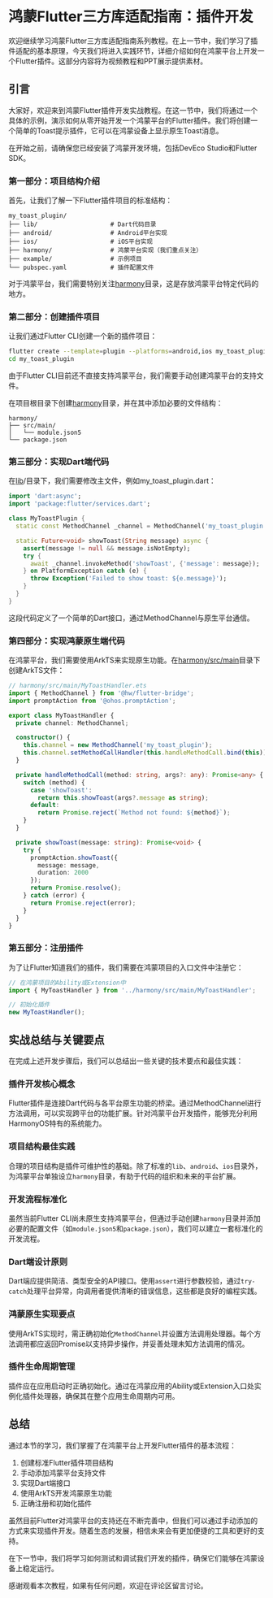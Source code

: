 # 鸿蒙Flutter三方库适配指南：插件开发

欢迎继续学习鸿蒙Flutter三方库适配指南系列教程。在上一节中，我们学习了插件适配的基本原理，今天我们将进入实践环节，详细介绍如何在鸿蒙平台上开发一个Flutter插件。这部分内容将为视频教程和PPT展示提供素材。

## 引言

大家好，欢迎来到鸿蒙Flutter插件开发实战教程。在这一节中，我们将通过一个具体的示例，演示如何从零开始开发一个鸿蒙平台的Flutter插件。我们将创建一个简单的Toast提示插件，它可以在鸿蒙设备上显示原生Toast消息。

在开始之前，请确保您已经安装了鸿蒙开发环境，包括DevEco Studio和Flutter SDK。

### 第一部分：项目结构介绍

首先，让我们了解一下Flutter插件项目的标准结构：

```
my_toast_plugin/
├── lib/                    # Dart代码目录
├── android/                # Android平台实现
├── ios/                    # iOS平台实现
├── harmony/                # 鸿蒙平台实现（我们重点关注）
├── example/                # 示例项目
└── pubspec.yaml            # 插件配置文件
```

对于鸿蒙平台，我们需要特别关注[harmony](file:///Users/zacksleo/projects/github/zacksleo/awesome-harmonyos-flutter/FlutterWin7/patch/dart_03.diff)目录，这是存放鸿蒙平台特定代码的地方。

### 第二部分：创建插件项目

让我们通过Flutter CLI创建一个新的插件项目：

```bash
flutter create --template=plugin --platforms=android,ios my_toast_plugin
cd my_toast_plugin
```

由于Flutter CLI目前还不直接支持鸿蒙平台，我们需要手动创建鸿蒙平台的支持文件。

在项目根目录下创建[harmony](file:///Users/zacksleo/projects/github/zacksleo/awesome-harmonyos-flutter/FlutterWin7/patch/dart_03.diff)目录，并在其中添加必要的文件结构：

```
harmony/
├── src/main/
│   └── module.json5
└── package.json
```

### 第三部分：实现Dart端代码

在[lib](file:///Users/zacksleo/projects/github/zacksleo/awesome-harmonyos-flutter/FlutterWin7/patch/dart_01.diff)/目录下，我们需要修改主文件，例如my_toast_plugin.dart：

```dart
import 'dart:async';
import 'package:flutter/services.dart';

class MyToastPlugin {
  static const MethodChannel _channel = MethodChannel('my_toast_plugin');

  static Future<void> showToast(String message) async {
    assert(message != null && message.isNotEmpty);
    try {
      await _channel.invokeMethod('showToast', {'message': message});
    } on PlatformException catch (e) {
      throw Exception('Failed to show toast: ${e.message}');
    }
  }
}
```

这段代码定义了一个简单的Dart接口，通过MethodChannel与原生平台通信。

### 第四部分：实现鸿蒙原生端代码

在鸿蒙平台，我们需要使用ArkTS来实现原生功能。在[harmony/src/main](file:///Users/zacksleo/projects/github/zacksleo/awesome-harmonyos-flutter/鸿蒙Flutter三方库适配指南/07.插件开发.md)目录下创建ArkTS文件：

```typescript
// harmony/src/main/MyToastHandler.ets
import { MethodChannel } from '@hw/flutter-bridge';
import promptAction from '@ohos.promptAction';

export class MyToastHandler {
  private channel: MethodChannel;

  constructor() {
    this.channel = new MethodChannel('my_toast_plugin');
    this.channel.setMethodCallHandler(this.handleMethodCall.bind(this));
  }

  private handleMethodCall(method: string, args?: any): Promise<any> {
    switch (method) {
      case 'showToast':
        return this.showToast(args?.message as string);
      default:
        return Promise.reject(`Method not found: ${method}`);
    }
  }

  private showToast(message: string): Promise<void> {
    try {
      promptAction.showToast({
        message: message,
        duration: 2000
      });
      return Promise.resolve();
    } catch (error) {
      return Promise.reject(error);
    }
  }
}
```

### 第五部分：注册插件

为了让Flutter知道我们的插件，我们需要在鸿蒙项目的入口文件中注册它：

```typescript
// 在鸿蒙项目的Ability或Extension中
import { MyToastHandler } from '../harmony/src/main/MyToastHandler';

// 初始化插件
new MyToastHandler();
```

## 实战总结与关键要点

在完成上述开发步骤后，我们可以总结出一些关键的技术要点和最佳实践：

### 插件开发核心概念
Flutter插件是连接Dart代码与各平台原生功能的桥梁。通过MethodChannel进行方法调用，可以实现跨平台的功能扩展。针对鸿蒙平台开发插件，能够充分利用HarmonyOS特有的系统能力。

### 项目结构最佳实践
合理的项目结构是插件可维护性的基础。除了标准的`lib`、`android`、`ios`目录外，为鸿蒙平台单独设立`harmony`目录，有助于代码的组织和未来的平台扩展。

### 开发流程标准化
虽然当前Flutter CLI尚未原生支持鸿蒙平台，但通过手动创建`harmony`目录并添加必要的配置文件（如`module.json5`和`package.json`），我们可以建立一套标准化的开发流程。

### Dart端设计原则
Dart端应提供简洁、类型安全的API接口。使用`assert`进行参数校验，通过`try-catch`处理平台异常，向调用者提供清晰的错误信息，这些都是良好的编程实践。

### 鸿蒙原生实现要点
使用ArkTS实现时，需正确初始化`MethodChannel`并设置方法调用处理器。每个方法调用都应返回Promise以支持异步操作，并妥善处理未知方法调用的情况。

### 插件生命周期管理
插件应在应用启动时正确初始化。通过在鸿蒙应用的Ability或Extension入口处实例化插件处理器，确保其在整个应用生命周期内可用。

## 总结

通过本节的学习，我们掌握了在鸿蒙平台上开发Flutter插件的基本流程：

1. 创建标准Flutter插件项目结构
2. 手动添加鸿蒙平台支持文件
3. 实现Dart端接口
4. 使用ArkTS开发鸿蒙原生功能
5. 正确注册和初始化插件

虽然目前Flutter对鸿蒙平台的支持还在不断完善中，但我们可以通过手动添加的方式来实现插件开发。随着生态的发展，相信未来会有更加便捷的工具和更好的支持。

在下一节中，我们将学习如何测试和调试我们开发的插件，确保它们能够在鸿蒙设备上稳定运行。

感谢观看本次教程，如果有任何问题，欢迎在评论区留言讨论。